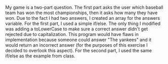 My game is a two-part question. The first part asks the user which baseball team has won the most championships, then it asks how many they have won.
Due to the fact I had two answers, I created an array for the answers variable.
For the first part, I used a simple if/else. The only thing I modified was adding a toLowerCase to make sure a correct answer didn't get rejected due to capitalization. This program would have flaws in implementation because someone could answer "The yankees" and it would return an incorrect answer (for the purposes of this exercise I decided to overlook this aspect).
For the second part, I used the same if/else as the example from class.
